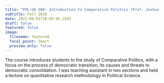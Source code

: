 ```yaml
---
title: "POL-UA 500: Introduction to Comparative Politics (Prof. Joshua Tucker)"
subtitle: Fall 2020
date: 2021-09-01T18:03:45.254Z
draft: false
featured: false
image:
  filename: featured
  focal_point: Smart
  preview_only: false
---
```

The course introduces students to the study of Comparative Politics, with a focus on the process of democratic transition, its causes and threats to democratic consolidation. I was teaching assistant in two sections and held a lecture on quantitative research methodology in Political Science.
